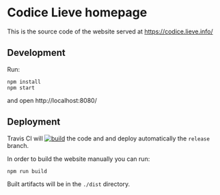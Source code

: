 Codice Lieve homepage
=====================

This is the source code of the website served at https://codice.lieve.info/


Development
-----------

Run:

```
npm install
npm start
```

and open http://localhost:8080/


Deployment
----------

Travis CI will [![build](https://travis-ci.org/codice-lieve/codice.lieve.info.svg?branch=master)](https://travis-ci.org/codice-lieve/codice.lieve.info) the code and and deploy automatically the `release` branch.

In order to build the website manually you can run:

```
npm run build
```

Built artifacts will be in the `./dist` directory.
